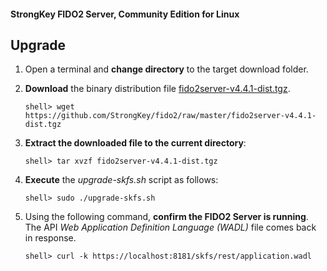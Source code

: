 #### StrongKey FIDO2 Server, Community Edition for Linux

## Upgrade

1. Open a terminal and **change directory** to the target download folder.

2.  **Download** the binary distribution file [fido2server-v4.4.1-dist.tgz](https://github.com/StrongKey/fido2/raw/master/fido2server-v4.4.1-dist.tgz).

    ```
    shell> wget https://github.com/StrongKey/fido2/raw/master/fido2server-v4.4.1-dist.tgz
    ```

3.  **Extract the downloaded file to the current directory**:

    ```
    shell> tar xvzf fido2server-v4.4.1-dist.tgz
    ```
    
4.  **Execute** the _upgrade-skfs.sh_ script as follows:

    ```
    shell> sudo ./upgrade-skfs.sh
    ```

5. Using the following command, **confirm the FIDO2 Server is running**. The API _Web Application Definition Language (WADL)_ file comes back in response.

    ```
    shell> curl -k https://localhost:8181/skfs/rest/application.wadl
    ```
